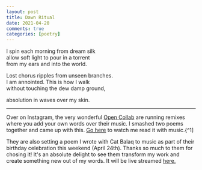 ```yaml
---
layout: post
title: Dawn Ritual
date: 2021-04-20
comments: true
categories: [poetry]
---
```


I spin each morning from dream silk  
allow soft light to pour in a torrent  
from my ears and into the world.  

Lost chorus ripples from unseen branches.  
I am annointed. This is how I walk  
without touching the dew damp ground,  

absolution in waves over my skin.

---

Over on Instagram, the very wonderful [Open Collab](https://opencollab.co.uk/) are running remixes where you add your own words over their music. I smashed two poems together and came up with this. [Go here](https://www.instagram.com/p/CNUVPiql1jL/?utm_source=ig_web_copy_link) to watch me read it with music.{^1]

They are also setting a poem I wrote with Cat Balaq to music as part of their birthday celebration this weekend (April 24th). Thanks so much to them for chosing it! It's an absolute delight to see them transform my work and create something new out of my words. It will be live streamed [here.](https://www.youtube.com/watch?v=ZkT1a-OIDI8)

[^1]: It took me ages to figure out how to do it. New fangled technology eh?
